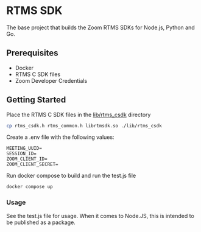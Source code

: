 # RTMS SDK

The base project that builds the Zoom RTMS SDKs for Node.js, Python and Go.

## Prerequisites

- Docker
- RTMS C SDK files
- Zoom Developer Credentials

## Getting Started

Place the RTMS C SDK files in the [lib/rtms_csdk](lib/rtms_csdk) directory

```bash
cp rtms_csdk.h rtms_common.h librtmsdk.so ./lib/rtms_csdk
```

Create a .env file with the following values:

```dotenv
MEETING_UUID=
SESSION_ID=
ZOOM_CLIENT_ID=
ZOOM_CLIENT_SECRET=
```

Run docker compose to build and run the test.js file

```bash
docker compose up
```


### Usage
See the test.js file for usage. When it comes to Node.JS, this is intended to be published as a package.


